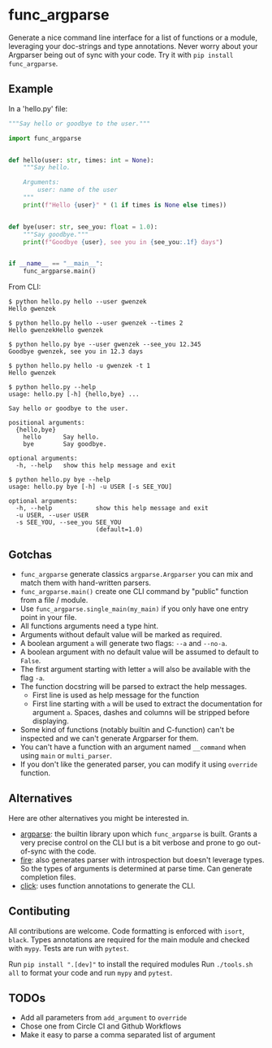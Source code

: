 # func_argparse

Generate a nice command line interface for a list of functions or a module, leveraging your doc-strings and type annotations.
Never worry about your Argparser being out of sync with your code.
Try it with `pip install func_argparse`.

## Example

In a 'hello.py' file:
```py
"""Say hello or goodbye to the user."""

import func_argparse


def hello(user: str, times: int = None):
    """Say hello.

    Arguments:
        user: name of the user
    """
    print(f"Hello {user}" * (1 if times is None else times))


def bye(user: str, see_you: float = 1.0):
    """Say goodbye."""
    print(f"Goodbye {user}, see you in {see_you:.1f} days")


if __name__ == "__main__":
    func_argparse.main()
```

From CLI:
```
$ python hello.py hello --user gwenzek
Hello gwenzek

$ python hello.py hello --user gwenzek --times 2
Hello gwenzekHello gwenzek

$ python hello.py bye --user gwenzek --see_you 12.345
Goodbye gwenzek, see you in 12.3 days

$ python hello.py hello -u gwenzek -t 1
Hello gwenzek

$ python hello.py --help
usage: hello.py [-h] {hello,bye} ...

Say hello or goodbye to the user.

positional arguments:
  {hello,bye}
    hello      Say hello.
    bye        Say goodbye.

optional arguments:
  -h, --help   show this help message and exit

$ python hello.py bye --help
usage: hello.py bye [-h] -u USER [-s SEE_YOU]

optional arguments:
  -h, --help            show this help message and exit
  -u USER, --user USER
  -s SEE_YOU, --see_you SEE_YOU
                        (default=1.0)
```


## Gotchas

- `func_argparse` generate classics `argparse.Argparser` you can mix and match them with hand-written parsers.
- `func_argparse.main()` create one CLI command by "public" function from a file / module.
- Use `func_argparse.single_main(my_main)` if you only have one entry point in your file.
- All functions arguments need a type hint.
- Arguments without default value will be marked as required.
- A boolean argument `a` will generate two flags: `--a` and `--no-a`.
- A boolean argument with no default value will be assumed to default to `False`.
- The first argument starting with letter `a` will also be available with the flag `-a`.
- The function docstring will be parsed to extract the help messages.
  - First line is used as help message for the function
  - First line starting with `a` will be used to extract the documentation for argument `a`.
    Spaces, dashes and columns will be stripped before displaying.
- Some kind of functions (notably builtin and C-function) can't be inspected and
  we can't generate Argparser for them.
- You can't have a function with an argument named `__command` when using `main` or `multi_parser`.
- If you don't like the generated parser, you can modify it using `override` function.


## Alternatives

Here are other alternatives you might be interested in.

- [argparse](https://docs.python.org/3/library/argparse.html): the builtin library upon which `func_argparse` is built. Grants a very precise control on the CLI but is a bit verbose and prone to go out-of-sync with the code.
- [fire](https://github.com/google/python-fire): also generates parser with introspection but doesn't leverage types. So the types of arguments is determined at parse time. Can generate completion files.
- [click](https://palletsprojects.com/p/click/): uses function annotations to generate the CLI.

## Contibuting

All contributions are welcome.
Code formatting is enforced with `isort`, `black`.
Types annotations are required for the main module and checked with `mypy`.
Tests are run with `pytest`.

Run `pip install ".[dev]"` to install the required modules
Run `./tools.sh all` to format your code and run `mypy` and `pytest`.


## TODOs

* Add all parameters from `add_argument` to `override`
* Chose one from Circle CI and Github Workflows
* Make it easy to parse a comma separated list of argument

